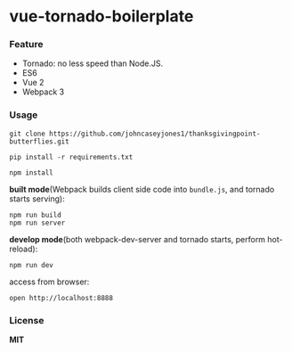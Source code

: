 # vue-tornado-boilerplate

### Feature

- Tornado: no less speed than Node.JS.
- ES6
- Vue 2
- Webpack 3


### Usage

    git clone https://github.com/johncaseyjones1/thanksgivingpoint-butterflies.git

    pip install -r requirements.txt

    npm install

**built mode**(Webpack builds client side code into `bundle.js`, and tornado starts serving):

    npm run build
    npm run server

**develop mode**(both webpack-dev-server and tornado starts, perform hot-reload):

    npm run dev

access from browser:

    open http://localhost:8888

### License

**MIT**
